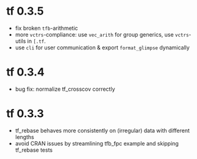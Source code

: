 # tf 0.3.5
* fix broken `tfb`-arithmetic
* more `vctrs`-compliance: use `vec_arith` for group generics,
   use `vctrs`-utils in `[.tf`. 
* use `cli` for user communication & export `format_glimpse` dynamically  

# tf 0.3.4
* bug fix: normalize tf_crosscov correctly

# tf 0.3.3
* tf_rebase behaves more consistently on (irregular) data with different lengths
* avoid CRAN issues by streamlining tfb_fpc example and skipping tf_rebase tests
